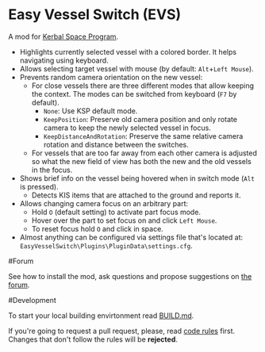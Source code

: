 # Easy Vessel Switch (EVS)

A mod for [Kerbal Space Program](http://www.kerbalspaceprogram.com/).

* Highlights currently selected vessel with a colored border. It helps navigating using keyboard.
* Allows selecting target vessel with mouse (by default: `Alt`+`Left Mouse`).
* Prevents random camera orientation on the new vessel:
  - For close vessels there are three different modes that allow keeping the context. The modes can
    be switched from keyboard (`F7` by default).
    - `None`: Use KSP default mode.
    - `KeepPosition`: Preserve old camera position and only rotate camera to keep the newly
      selected vessel in focus.
    - `KeepDistanceAndRotation`: Preserve the same relative camera rotation and distance between
      the switches.
  - For vessels that are too far away from each other camera is adjusted so what the new field of
    view has both the new and the old vessels in the focus.
* Shows brief info on the vessel being hovered when in switch mode (`Alt` is pressed).
  - Detects KIS items that are attached to the ground and reports it.
* Allows changing camera focus on an arbitrary part:
  - Hold `O` (default setting) to activate part focus mode.
  - Hover over the part to set focus on and click `Left Mouse`.
  - To reset focus hold `O` and click in space.
* Almost anything can be configured via settings file that's located at:
  `EasyVesselSwitch\Plugins\PluginData\settings.cfg`.

#Forum

See how to install the mod, ask questions and propose suggestions on
[the forum](http://forum.kerbalspaceprogram.com/index.php?/topic/141180-12-easy-vessel-switch-evs-v120/).

#Development

To start your local building envirtonment read [BUILD.md](https://github.com/ihsoft/EasyVesselSwitch/blob/master/BUILD.md).

If you're going to request a pull request, please, read [code rules](https://github.com/ihsoft/EasyVesselSwitch/blob/master/Source/README.md) first.
Changes that don't follow the rules will be **rejected**.
